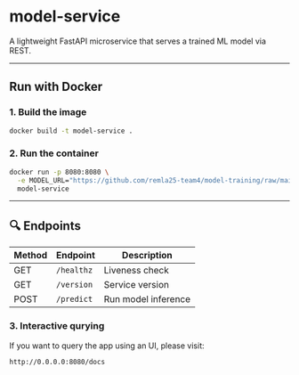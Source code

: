# model-service

A lightweight FastAPI microservice that serves a trained ML model via REST.

---

## Run with Docker

### 1. Build the image

```bash
docker build -t model-service .
```

### 2. Run the container

```bash
docker run -p 8080:8080 \
  -e MODEL_URL="https://github.com/remla25-team4/model-training/raw/main/models/naive_bayes.joblib" \
  model-service
```

---

## 🔍 Endpoints

| Method | Endpoint     | Description        |
|--------|--------------|--------------------|
| GET    | `/healthz`   | Liveness check     |
| GET    | `/version`   | Service version    |
| POST   | `/predict`   | Run model inference|

### 3. Interactive qurying

If you want to query the app using an UI, please visit:

```bash
http://0.0.0.0:8080/docs
```